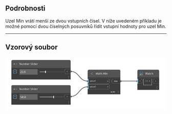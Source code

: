 ## Podrobnosti
Uzel Min vrátí menší ze dvou vstupních čísel. V níže uvedeném příkladu je možné pomocí dvou číselných posuvníků řídit vstupní hodnoty pro uzel Min.
___
## Vzorový soubor

![Min (value1, value2)](./DSCore.Math.Min(value1,%20value2)_img.jpg)

